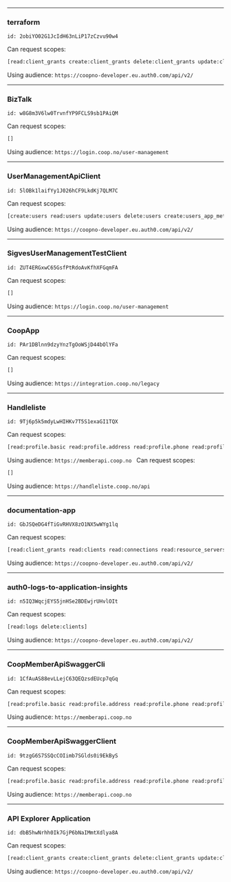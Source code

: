 
--------------------------------------------
### terraform 
`id: 2obiYO02G1JcIdH63nLiP17zCzvu90w4`
 
Can request scopes: 
```bash
[read:client_grants create:client_grants delete:client_grants update:client_grants read:clients update:clients delete:clients create:clients read:client_keys update:client_keys delete:client_keys create:client_keys read:connections update:connections delete:connections create:connections read:resource_servers update:resource_servers delete:resource_servers create:resource_servers read:device_credentials update:device_credentials delete:device_credentials create:device_credentials read:rules update:rules delete:rules create:rules read:rules_configs update:rules_configs delete:rules_configs read:hooks update:hooks delete:hooks create:hooks read:actions update:actions delete:actions create:actions read:email_provider update:email_provider delete:email_provider create:email_provider blacklist:tokens read:stats read:tenant_settings update:tenant_settings read:logs read:logs_users read:shields create:shields update:shields delete:shields read:anomaly_blocks delete:anomaly_blocks update:triggers read:triggers read:grants delete:grants read:guardian_factors update:guardian_factors read:guardian_enrollments delete:guardian_enrollments create:guardian_enrollment_tickets read:user_idp_tokens create:passwords_checking_job delete:passwords_checking_job read:custom_domains delete:custom_domains create:custom_domains update:custom_domains read:email_templates create:email_templates update:email_templates read:mfa_policies update:mfa_policies read:roles create:roles delete:roles update:roles read:prompts update:prompts read:branding update:branding delete:branding read:log_streams create:log_streams delete:log_streams update:log_streams create:signing_keys read:signing_keys update:signing_keys read:limits update:limits create:role_members read:role_members delete:role_members read:entitlements]
```
Using audience: `https://coopno-developer.eu.auth0.com/api/v2/
`

 
--------------------------------------------
### BizTalk 
`id: w8G8m3V6lw0TrvnfYP9FCLS9sb1PAiQM`
 
Can request scopes: 
```bash
[]
```
Using audience: `https://login.coop.no/user-management
`

 
--------------------------------------------
### UserManagementApiClient 
`id: 5lOBk1laifYy1J026hCF9LkdKj7QLM7C`
 
Can request scopes: 
```bash
[create:users read:users update:users delete:users create:users_app_metadata read:users_app_metadata update:users_app_metadata delete:users_app_metadata create:user_custom_blocks read:user_custom_blocks create:user_tickets delete:user_custom_blocks]
```
Using audience: `https://coopno-developer.eu.auth0.com/api/v2/
`

 
--------------------------------------------
### SigvesUserManagementTestClient 
`id: ZUT4ERGxwC65GsfPtRdoAvKfhXFGqmFA`
 
Can request scopes: 
```bash
[]
```
Using audience: `https://login.coop.no/user-management
`

 
--------------------------------------------
### CoopApp 
`id: PAr1DBlnn9dzyYnzTgOoWSjD44bOlYFa`
 
Can request scopes: 
```bash
[]
```
Using audience: `https://integration.coop.no/legacy
`

 
--------------------------------------------
### Handleliste 
`id: 9Tj6p5k5mdyLwHIHKv7T5S1exaGI1TQX`
 
Can request scopes: 
```bash
[read:profile.basic read:profile.address read:profile.phone read:profile.email read:profile.membership]
```
Using audience: `https://memberapi.coop.no
` 
Can request scopes: 
```bash
[]
```
Using audience: `https://handleliste.coop.no/api
`

 
--------------------------------------------
### documentation-app 
`id: GbJSQeDG4fTiGvRHVX8zO1NX5wWYg1lq`
 
Can request scopes: 
```bash
[read:client_grants read:clients read:connections read:resource_servers read:grants]
```
Using audience: `https://coopno-developer.eu.auth0.com/api/v2/
`

 
--------------------------------------------
### auth0-logs-to-application-insights 
`id: n5IQ3WqcjEYS5jnHSe2BDEwjrUHvlOIt`
 
Can request scopes: 
```bash
[read:logs delete:clients]
```
Using audience: `https://coopno-developer.eu.auth0.com/api/v2/
`

 
--------------------------------------------
### CoopMemberApiSwaggerCli 
`id: 1CfAuAS88evLLejC63QEQzsdEUcp7qGq`
 
Can request scopes: 
```bash
[read:profile.basic read:profile.address read:profile.phone read:profile.email read:profile.membership]
```
Using audience: `https://memberapi.coop.no
`

 
--------------------------------------------
### CoopMemberApiSwaggerClient 
`id: 9tzgG6S7SSQcCOIimb7SGlds0i9EkByS`
 
Can request scopes: 
```bash
[read:profile.basic read:profile.address read:profile.phone read:profile.email read:profile.membership]
```
Using audience: `https://memberapi.coop.no
`

 
--------------------------------------------
### API Explorer Application 
`id: dbB5hwNrhh0Ik7GjP6bNaIMmtXdlya8A`
 
Can request scopes: 
```bash
[read:client_grants create:client_grants delete:client_grants update:client_grants read:users update:users delete:users create:users read:users_app_metadata update:users_app_metadata delete:users_app_metadata create:users_app_metadata read:user_custom_blocks create:user_custom_blocks delete:user_custom_blocks create:user_tickets read:clients update:clients delete:clients create:clients read:client_keys update:client_keys delete:client_keys create:client_keys read:connections update:connections delete:connections create:connections read:resource_servers update:resource_servers delete:resource_servers create:resource_servers read:device_credentials update:device_credentials delete:device_credentials create:device_credentials read:rules update:rules delete:rules create:rules read:rules_configs update:rules_configs delete:rules_configs read:hooks update:hooks delete:hooks create:hooks read:actions update:actions delete:actions create:actions read:email_provider update:email_provider delete:email_provider create:email_provider blacklist:tokens read:stats read:tenant_settings update:tenant_settings read:logs read:logs_users read:shields create:shields update:shields delete:shields read:anomaly_blocks delete:anomaly_blocks update:triggers read:triggers read:grants delete:grants read:guardian_factors update:guardian_factors read:guardian_enrollments delete:guardian_enrollments create:guardian_enrollment_tickets read:user_idp_tokens create:passwords_checking_job delete:passwords_checking_job read:custom_domains delete:custom_domains create:custom_domains update:custom_domains read:email_templates create:email_templates update:email_templates read:mfa_policies update:mfa_policies read:roles create:roles delete:roles update:roles read:prompts update:prompts read:branding update:branding delete:branding read:log_streams create:log_streams delete:log_streams update:log_streams create:signing_keys read:signing_keys update:signing_keys read:limits update:limits create:role_members read:role_members delete:role_members read:entitlements read:organizations update:organizations create:organizations delete:organizations create:organization_members read:organization_members delete:organization_members create:organization_connections read:organization_connections update:organization_connections delete:organization_connections create:organization_member_roles read:organization_member_roles delete:organization_member_roles create:organization_invitations read:organization_invitations delete:organization_invitations]
```
Using audience: `https://coopno-developer.eu.auth0.com/api/v2/
`
